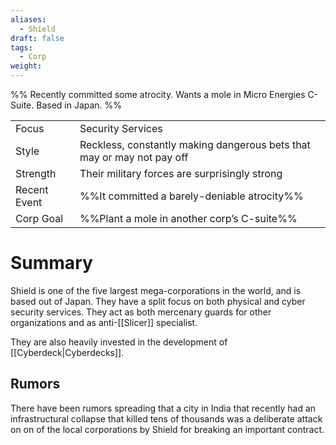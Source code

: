 ```yaml
---
aliases:
  - Shield
draft: false
tags:
  - Corp
weight:
---
```

%%
Recently committed some atrocity.
Wants a mole in Micro Energies C-Suite.
Based in Japan.
%%

|                                          |                                                                        |
| ---------------------------------------- | ---------------------------------------------------------------------- |
| <span class="leftTH">Focus</span>        | Security Services                                                      |
| <span class="leftTH">Style</span>        | Reckless, constantly making dangerous bets that may or may not pay off |
| <span class="leftTH">Strength</span>     | Their military forces are surprisingly strong                          |
| <span class="leftTH">Recent Event</span> | %%It committed a barely-deniable atrocity%%                            |
| <span class="leftTH">Corp Goal</span>    | %%Plant a mole in another corp’s C-suite%%                             |
# Summary
Shield is one of the five largest mega-corporations in the world, and is based out of Japan.
They have a split focus on both physical and cyber security services. They act as both mercenary guards for other organizations and as anti-[[Slicer]] specialist.

They are also heavily invested in the development of [[Cyberdeck|Cyberdecks]].
## Rumors
There have been rumors spreading that a city in India that recently had an infrastructural collapse that killed tens of thousands was a deliberate attack on on of the local corporations by Shield for breaking an important contract.